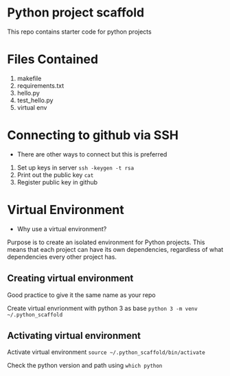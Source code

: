 # Python project scaffold
This repo contains starter code for python projects

# Files Contained
1. makefile
2. requirements.txt
3. hello.py
4. test_hello.py
5. virtual env

# Connecting to github via SSH
- There are other ways to connect but this is preferred
1. Set up keys in server
  `ssh -keygen -t rsa`
2. Print out the public key
  `cat`
3. Register public key in github

# Virtual Environment
- Why use a virtual environment? 

Purpose is to create an isolated environment for Python projects. This means that each project can have its own dependencies, regardless of what dependencies every other project has.

## Creating virtual environment 
Good practice to give it the same name as your repo

Create virtual envrionment with python 3 as base `python 3 -m venv ~/.python_scaffold`

## Activating virtual environment
Activate virtual environment `source ~/.python_scaffold/bin/activate`

Check the python version and path using `which python`
